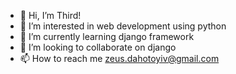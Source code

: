 - 👋 Hi, I’m Third!
- 👀 I’m interested in web development using python
- 🌱 I’m currently learning django framework
- 💞️ I’m looking to collaborate on django
- 📫 How to reach me zeus.dahotoyiv@gmail.com

<!---
DAHOTOYIII/DAHOTOYIII is a ✨ special ✨ repository because its `README.md` (this file) appears on your GitHub profile.
You can click the Preview link to take a look at your changes.
--->
